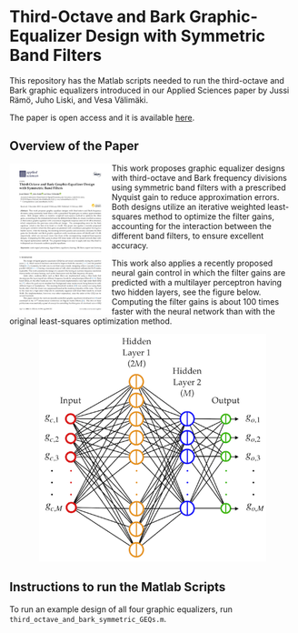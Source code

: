 # Third-Octave and Bark Graphic-Equalizer Design with Symmetric Band Filters
This repository has the Matlab scripts needed to run the third-octave and Bark graphic equalizers introduced in our Applied Sciences paper by Jussi Rämö, Juho Liski, and Vesa Välimäki.

The paper is open access and it is available [here](https://www.mdpi.com/2076-3417/10/4/1222).

## Overview of the Paper
<img align="left" width="180" src="article.png">
This work proposes graphic equalizer designs with third-octave and Bark frequency divisions using symmetric band filters with a prescribed Nyquist gain to reduce approximation errors. Both designs utilize an iterative weighted least-squares method to optimize the filter gains, accounting for the interaction between the different band filters, to ensure excellent accuracy.

This work also applies a recently proposed neural gain control in which the filter gains are predicted with a multilayer perceptron having two hidden layers, see the figure below. Computing the filter gains is about 100 times faster with the neural network than with the original least-squares optimization method.  

<p align="center">
  <img width="400" src="neuralNet.png">
</p>


## Instructions to run the Matlab Scripts
To run an example design of all four graphic equalizers, run `third_octave_and_bark_symmetric_GEQs.m`.
